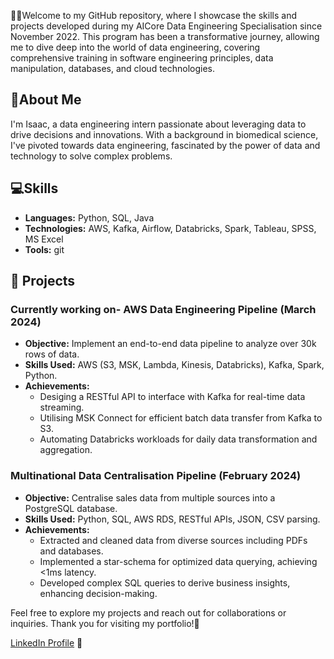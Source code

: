 
👋👋Welcome to my GitHub repository, where I showcase the skills and projects developed during my AICore Data Engineering Specialisation since November 2022. This program has been a transformative journey, allowing me to dive deep into the world of data engineering, covering comprehensive training in software engineering principles, data manipulation, databases, and cloud technologies.

## 🧍About Me 
I'm Isaac, a data engineering intern passionate about leveraging data to drive decisions and innovations. With a background in biomedical science, I've pivoted towards data engineering, fascinated by the power of data and technology to solve complex problems.

## 💻Skills
- **Languages:** Python, SQL, Java
- **Technologies:** AWS, Kafka, Airflow, Databricks, Spark, Tableau, SPSS, MS Excel
- **Tools:** git

  
## 📖 Projects
### Currently working on- AWS Data Engineering Pipeline (March 2024)
- **Objective:** Implement an end-to-end data pipeline to analyze over 30k rows of data.
- **Skills Used:** AWS (S3, MSK, Lambda, Kinesis, Databricks), Kafka, Spark, Python.
- **Achievements:**
  - Desiging a RESTful API to interface with Kafka for real-time data streaming.
  - Utilising MSK Connect for efficient batch data transfer from Kafka to S3.
  - Automating Databricks workloads for daily data transformation and aggregation.

### Multinational Data Centralisation Pipeline (February 2024)
- **Objective:** Centralise sales data from multiple sources into a PostgreSQL database.
- **Skills Used:** Python, SQL, AWS RDS, RESTful APIs, JSON, CSV parsing.
- **Achievements:**
  - Extracted and cleaned data from diverse sources including PDFs and databases.
  - Implemented a star-schema for optimized data querying, achieving <1ms latency.
  - Developed complex SQL queries to derive business insights, enhancing decision-making.
    
Feel free to explore my projects and reach out for collaborations or inquiries. Thank you for visiting my portfolio!🙂

[LinkedIn Profile](https://linkedin.com/in/isaac-hall-75164a160) 🔗
